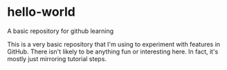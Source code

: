 # hello-world
A basic repository for github learning

This is a very basic repository that I'm using to experiment with features in GitHub. There isn't likely to be anything fun or interesting here. In fact, it's mostly just mirroring tutorial steps.
